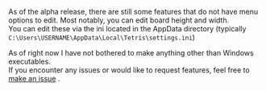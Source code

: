As of the alpha release, there are still some features that do not have menu options to edit. Most notably, you can edit board height and width.    
You can edit these via the ini located in the AppData directory (typically `C:\Users\USERNAME\AppData\Local\Tetris\settings.ini`)  

As of right now I have not bothered to make anything other than Windows executables.  
If you encounter any issues or would like to request features, feel free to [make an issue](https://github.com/Houdini111/Tetris/issues/new) .
